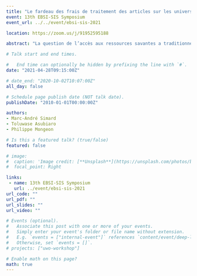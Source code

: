 ```yaml
---
title: "Le fardeau des frais de traitement des articles sur les universités canadiennes"
event: 13th EBSI-SIS Symposium
event_url: ../../event/ebsi-sis-2021

location: https://zoom.us/j/91952595188

abstract: "La question de l’accès aux ressources savantes a traditionnellement été associée aux coûts d’abonnement aux périodiques scientifiques. La montée récente du mouvement du libre accès aux communications savantes a toutefois mené à un nouveau phénomène, celui des frais de traitement des articles (article processing charges ; APC). Les APC sont des frais de publication généralement facturés aux auteurs/trices qui veulent rendre une publication scientifique disponible en libre accès. Ceux-ci peuvent rapporter jusqu’à 14 000 dollars (CAD) par article aux éditeurs scientifiques, parfois même en plus des coûts d’abonnements scientifiques dans le cas des revues dites hybrides. Ce projet de recherche vise à explorer les frais de traitement des articles et les abonnements aux périodiques scientifiques payés par les universités canadiennes au cours des dernières années. Nous avons croisé les données de la base de données Unpaywall avec les identifiants uniques de publication (DOI) des universités qui sont membres de l’Association des bibliothèques de recherche du Canada (CARL-ABRC) qui sont indexés dans la base de données Web of Science. Les coûts d’abonnements payés par les bibliothèques membres de l’ABRC ont également été collectés. Nos résultats démontrent que les coûts d’accès et de publications ont tous les deux augmenté au cours des dernières années, ce qui va directement à l’encontre des principes du libre accès visant à démocratiser l’accès aux documents savants."

# Talk start and end times.

#   End time can optionally be hidden by prefixing the line with `#`.
date: "2021-04-28T09:15:00Z"

# date_end: "2020-10-02T10:07:00Z"
all_day: false

# Schedule page publish date (NOT talk date).
publishDate: "2010-01-01T00:00:00Z"

authors:
- Marc-André Simard 
- Toluwase Asubiaro 
- Philippe Mongeon

# Is this a featured talk? (true/false)
featured: false

# image:
#  caption: 'Image credit: [**Unsplash**](https://unsplash.com/photos/bzdhc5b3Bxs)'
#  focal_point: Right

links:
 - name: 13th EBSI-SIS Symposium
   url: ../event/ebsi-sis-2021
url_code: ""
url_pdf: ""
url_slides: ""
url_video: ""

# Events (optional).
#   Associate this post with one or more of your events.
#   Simply enter your event's folder or file name without extension.
#   E.g. `events = ["internal-event"]` references `content/event/deep-learning/index.md`.
#   Otherwise, set `events = []`.
# projects: ["uwo-workshop"]

# Enable math on this page?
math: true
---
```

